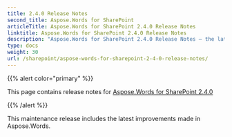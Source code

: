 ```yaml
---
title: 2.4.0 Release Notes
second_title: Aspose.Words for SharePoint
articleTitle: Aspose.Words for SharePoint 2.4.0 Release Notes
linktitle: Aspose.Words for SharePoint 2.4.0 Release Notes
description: "Aspose.Words for SharePoint 2.4.0 Release Notes – the latest updates and fixes."
type: docs
weight: 30
url: /sharepoint/aspose-words-for-sharepoint-2-4-0-release-notes/
---
```


{{% alert color="primary" %}}

This page contains release notes for [Aspose.Words for SharePoint 2.4.0](https://downloads.aspose.com/words/sharepoint)

{{% /alert %}}

This maintenance release includes the latest improvements made in Aspose.Words.
